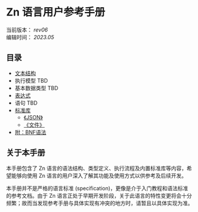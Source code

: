 # Zn 语言用户参考手册

当前版本： _rev06_  
编辑时间： _2023.05_

## 目录
    
* [文本结构](/zh-cn/manual/文本结构.md)
* 执行模型 TBD
* 基本数据类型 TBD
* [表达式](/zh-cn/manual/表达式.md)
* 语句 TBD
* [标准库](chXX-标准库.md)
    - [《JSON》](chXX-标准库.md#JSON)
    - [《文件》](chXX-标准库.md#文件)
* [附：BNF语法](/zh-cn/manual/BNF.md)

## 关于本手册

本手册包含了 Zn 语言的语法结构、类型定义、执行流程及内置标准库等内容，希望能够向使用 Zn 语言的用户深入了解其功能及使用方式以供参考及后续开发。

本手册并不是严格的语言标准 (specification)，更像是介于入门教程和语法标准的参考文档。由于 Zn 语言正处于早期开发阶段，关于此语言的特性变更将会十分频繁；故而当发现参考手册与具体实现有冲突的地方时，请暂且以具体实现为准。
